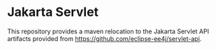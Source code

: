 # Jakarta Servlet

This repository provides a maven relocation to the Jakarta Servlet API artifacts provided from https://github.com/eclipse-ee4j/servlet-api. 


